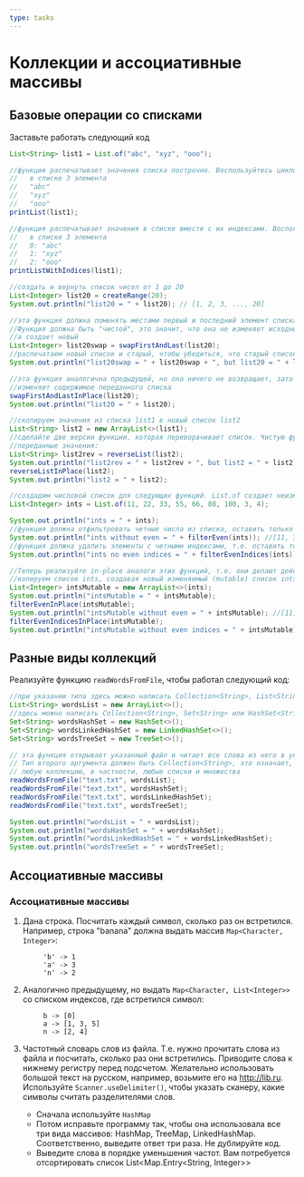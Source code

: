 ```yaml
---
type: tasks
---
```


# Коллекции и ассоциативные массивы

## Базовые операции со списками

Заставьте работать следующий код

```java
List<String> list1 = List.of("abc", "xyz", "ooo");

//функция распечатывает значения списка построчно. Воспользуйтесь циклом for each:
//   в списке 3 элемента
//   "abc"
//   "xyz"
//   "ooo"
printList(list1);

//функция распечатывает значения в списке вместе с их индексами. Воспользуйтесь обычным циклом
//   в списке 3 элемента
//   0: "abc"
//   1: "xyz"
//   2: "ooo"
printListWithIndices(list1);

//создать и вернуть список чисел от 1 до 20
List<Integer> list20 = createRange(20);
System.out.println("list20 = " + list20); // [1, 2, 3, ..., 20]

//эта функция должна поменять местами первый и последний элемент списка.
//Функция должна быть "чистой", это значит, что она не изменяет исходный список,
//а создает новый
List<Integer> list20swap = swapFirstAndLast(list20);
//распечатаем новый список и старый, чтобы убедиться, что старый список не изменился
System.out.println("list20swap = " + list20swap + ", but list20 = " + list20);

//эта функция аналогична предыдущей, но она ничего не возвращает, зато
//изменяет содержимое переданного списка
swapFirstAndLastInPlace(list20);
System.out.println("list20 = " + list20);

//скопируем значения из списка list1 в новый список list2
List<String> list2 = new ArrayList<>(list1);
//сделайте две версии функции, которая переворачивает список. Чистую функцию, и меняющую
//переданные значения:
List<String> list2rev = reverseList(list2);
System.out.println("list2rev = " + list2rev + ", but list2 = " + list2);
reverseListInPlace(list2);
System.out.println("list2 = " + list2);

//создадим числовой список для следующих функций. List.of создает неизменяемый список
List<Integer> ints = List.of(11, 22, 33, 55, 66, 88, 100, 3, 4);

System.out.println("ints = " + ints);
//функция должна отфильтровать четные числа из списка, оставить только нечетные
System.out.println("ints without even = " + filterEven(ints)); //[11, 33, 55, 3]
//функция должна удалить элементы с четными индексами, т.е. оставить только каждое второе число
System.out.println("ints no even indices = " + filterEvenIndices(ints)); //[22, 55, 88, 3]

//Теперь реализуйте in-place аналоги этих функций, т.е. они делают действия, изменяя переданный список
//копируем список ints, создавая новый изменяемый (mutable) список intsMutable
List<Integer> intsMutable = new ArrayList<>(ints);
System.out.println("intsMutable = " + intsMutable);
filterEvenInPlace(intsMutable);
System.out.println("intsMutable without even = " + intsMutable); //[11, 33, 55, 3]
filterEvenIndicesInPlace(intsMutable);
System.out.println("intsMutable without even indices = " + intsMutable); //[33, 3]
```

## Разные виды коллекций

Реализуйте функцию `readWordsFromFile`, чтобы работал следующий код:
```java
//при указании типа здесь можно написать Collection<String>, List<String> или ArrayList<String> 
List<String> wordsList = new ArrayList<>();
//здесь можно написать Collection<String>, Set<String> или HashSet<String>
Set<String> wordsHashSet = new HashSet<>();
Set<String> wordsLinkedHashSet = new LinkedHashSet<>();
Set<String> wordsTreeSet = new TreeSet<>();

// эта функция открывает указанный файл и читает все слова из него в указанную коллекцию.
// Тип второго аргумента должен быть Collection<String>, это означает, что передать можно
// любую коллекцию, в частности, любые списки и множества
readWordsFromFile("text.txt", wordsList);
readWordsFromFile("text.txt", wordsHashSet);
readWordsFromFile("text.txt", wordsLinkedHashSet);
readWordsFromFile("text.txt", wordsTreeSet);

System.out.println("wordsList = " + wordsList);
System.out.println("wordsHashSet = " + wordsHashSet);
System.out.println("wordsLinkedHashSet = " + wordsLinkedHashSet);
System.out.println("wordsTreeSet = " + wordsTreeSet);
```

## Ассоциативные массивы

### Ассоциативные массивы
1. Дана строка. Посчитать каждый символ, сколько раз он встретился. Например, строка "banana" должна выдать массив `Map<Character, Integer>`:

            'b' -> 1
            'a' -> 3
            'n' -> 2

1. Аналогично предыдущему, но выдать `Map<Character, List<Integer>>` со списком индексов, где встретился символ:

            b -> [0]
            a -> [1, 3, 5]
            n -> [2, 4]
            
1. Частотный словарь слов из файла. Т.е. нужно прочитать слова из файла и посчитать, сколько раз они встретились. Приводите слова к нижнему регистру перед подсчетом. Желательно использовать большой текст на русском, например, возьмите его на http://lib.ru. Используйте `Scanner.useDelimiter()`, чтобы указать сканеру, какие символы считать разделителями слов.
   * Сначала используйте `HashMap`
   * Потом исправьте программу так, чтобы она использовала все три вида массивов: HashMap, TreeMap, LinkedHashMap. Соответственно, выведите ответ три раза. Не дублируйте код.
   * Выведите слова в порядке уменьшения частот. Вам потребуется отсортировать список List<Map.Entry<String, Integer>>
